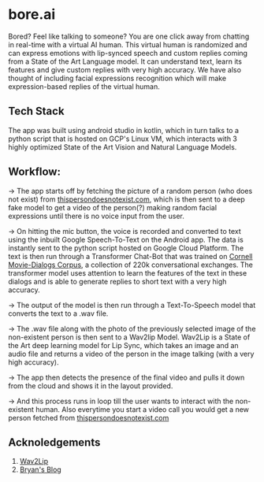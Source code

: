 # bore.ai

Bored? Feel like talking to someone? You are one click away from chatting in real-time with a virtual AI human.
This virtual human is randomized and can express emotions with lip-synced speech and custom replies coming from a State of the Art Language model. It can understand text, learn its features and give custom replies with very high accuracy. We have also thought of including facial expressions recognition which will make expression-based replies of the virtual human.

## Tech Stack
The app was built using android studio in kotlin, which in turn talks to a python script that is hosted on GCP's Linux VM, which interacts with 3 highly optimized State of the Art Vision and Natural Language Models. 

## Workflow:

-> The app starts off by fetching the picture of a random person (who does not exist) from [thispersondoesnotexist.com](https://thispersondoesnotexist.com), which is then sent to a deep fake model to get a video of the person(?) making random facial expressions until there is no voice input from the user.

-> On hitting the mic button, the voice is recorded and converted to text using the inbuilt Google Speech-To-Text on the Android app. The data is instantly sent to the python script hosted on Google Cloud Platform. 
The text is then run through a Transformer Chat-Bot that was trained on [Cornell Movie-Dialogs Corpus](https://www.cs.cornell.edu/~cristian/Cornell_Movie-Dialogs_Corpus.html), a collection of 220k conversational exchanges. The transformer model uses attention to learn the features of the text in these dialogs and is able to generate replies to short text with a very high accuracy.

-> The output of the model is then run through a Text-To-Speech model that converts the text to a .wav file.

-> The .wav file along with the photo of the previously selected image of the non-existent person is then sent to a Wav2lip Model. Wav2Lip is a State of the Art deep learning model for Lip Sync, which takes an image and an audio file and returns a video of the person in the image talking (with a very high accuracy). 

-> The app then detects the presence of the final video and pulls it down from the cloud and shows it in the layout provided.

-> And this process runs in loop till the user wants to interact with the non-existent human. Also everytime you start a video call you would get a new person fetched from [thispersondoesnotexist.com](https://thispersondoesnotexist.com)

## Acknoledgements
1. [Wav2Lip](https://github.com/Rudrabha/Wav2Lip)
2. [Bryan's Blog](https://medium.com/tensorflow/a-transformer-chatbot-tutorial-with-tensorflow-2-0-88bf59e66fe2)

